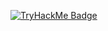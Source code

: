 [<img src="https://tryhackme-badges.s3.amazonaws.com/uw.png" alt="TryHackMe Badge" />](https://tryhackme.com/p/uw)
